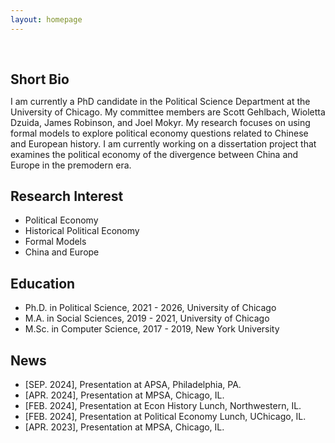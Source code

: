 ```yaml
---
layout: homepage
---
```


<h1 id="about-me"></h1>

<h2 style="margin: 60px 0px 10px;">Short Bio</h2>

I am currently a PhD candidate in the Political Science Department at the University of Chicago. My committee members are Scott Gehlbach, Wioletta Dzuida, James Robinson, and Joel Mokyr. My research focuses on using formal models to explore political economy questions related to Chinese and European history. I am currently working on a dissertation project that examines the political economy of the divergence between China and Europe in the premodern era.

## Research Interest

- Political Economy 
- Historical Political Economy
- Formal Models
- China and Europe

## Education
- Ph.D. in Political Science, 2021 - 2026, University of Chicago
- M.A. in Social Sciences, 2019 - 2021, University of Chicago
- M.Sc. in Computer Science, 2017 - 2019, New York University

## News
- [SEP. 2024], Presentation at APSA, Philadelphia, PA.
- [APR. 2024], Presentation at MPSA, Chicago, IL.
- [FEB. 2024], Presentation at Econ History Lunch, Northwestern, IL.
- [FEB. 2024], Presentation at Political Economy Lunch, UChicago, IL.
- [APR. 2023], Presentation at MPSA, Chicago, IL.
